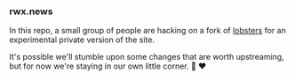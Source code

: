 ### rwx.news

In this repo, a small group of people are hacking on a fork of
[lobsters](https://github.com/jcs/lobsters) for an experimental private version
of the site.

It's possible we'll stumble upon some changes that are worth upstreaming, but
for now we're staying in our own little corner. :bow: :heart:
